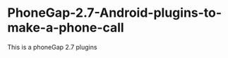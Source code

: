 PhoneGap-2.7-Android-plugins-to-make-a-phone-call
==================================================

This is a phoneGap 2.7 plugins
